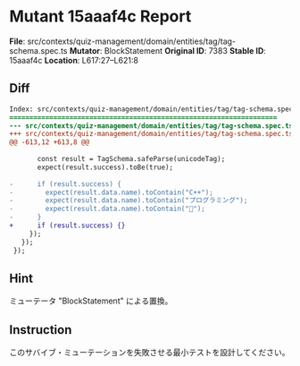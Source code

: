 # Mutant 15aaaf4c Report

**File**: src/contexts/quiz-management/domain/entities/tag/tag-schema.spec.ts
**Mutator**: BlockStatement
**Original ID**: 7383
**Stable ID**: 15aaaf4c
**Location**: L617:27–L621:8

## Diff

```diff
Index: src/contexts/quiz-management/domain/entities/tag/tag-schema.spec.ts
===================================================================
--- src/contexts/quiz-management/domain/entities/tag/tag-schema.spec.ts	original
+++ src/contexts/quiz-management/domain/entities/tag/tag-schema.spec.ts	mutated #7383
@@ -613,12 +613,8 @@
 
       const result = TagSchema.safeParse(unicodeTag);
       expect(result.success).toBe(true);
 
-      if (result.success) {
-        expect(result.data.name).toContain("C++");
-        expect(result.data.name).toContain("プログラミング");
-        expect(result.data.name).toContain("🚀");
-      }
+      if (result.success) {}
     });
   });
 });
```

## Hint

ミューテータ "BlockStatement" による置換。

## Instruction

このサバイブ・ミューテーションを失敗させる最小テストを設計してください。
